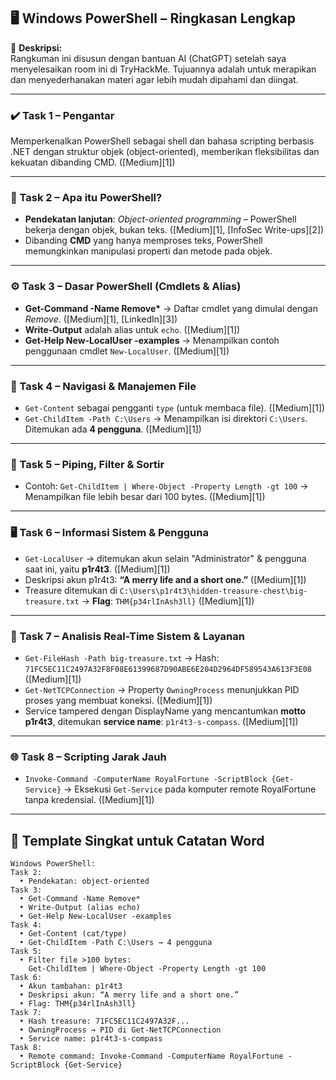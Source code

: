 ## 🖥️ Windows PowerShell – Ringkasan Lengkap

📝 **Deskripsi:**  
Rangkuman ini disusun dengan bantuan AI (ChatGPT) setelah saya menyelesaikan room ini di TryHackMe. Tujuannya adalah untuk merapikan dan menyederhanakan materi agar lebih mudah dipahami dan diingat.

---

### ✔️ Task 1 – Pengantar

Memperkenalkan PowerShell sebagai shell dan bahasa scripting berbasis .NET dengan struktur objek (object-oriented), memberikan fleksibilitas dan kekuatan dibanding CMD. ([Medium][1])

---

### 🧰 Task 2 – Apa itu PowerShell?

* **Pendekatan lanjutan**: *Object-oriented programming* – PowerShell bekerja dengan objek, bukan teks. ([Medium][1], [InfoSec Write-ups][2])
* Dibanding **CMD** yang hanya memproses teks, PowerShell memungkinkan manipulasi properti dan metode pada objek.

---

### ⚙️ Task 3 – Dasar PowerShell (Cmdlets & Alias)

* **Get-Command -Name Remove\*** → Daftar cmdlet yang dimulai dengan *Remove*. ([Medium][1], [LinkedIn][3])
* **Write‑Output** adalah alias untuk `echo`. ([Medium][1])
* **Get-Help New‑LocalUser -examples** → Menampilkan contoh penggunaan cmdlet `New-LocalUser`. ([Medium][1])

---

### 📁 Task 4 – Navigasi & Manajemen File

* `Get-Content` sebagai pengganti `type` (untuk membaca file). ([Medium][1])
* `Get-ChildItem -Path C:\Users` → Menampilkan isi direktori `C:\Users`. Ditemukan ada **4 pengguna**. ([Medium][1])

---

### 🔄 Task 5 – Piping, Filter & Sortir

* Contoh:
  `Get-ChildItem | Where-Object -Property Length -gt 100` → Menampilkan file lebih besar dari 100 bytes. ([Medium][1])

---

### 🖥️ Task 6 – Informasi Sistem & Pengguna

* `Get-LocalUser` → ditemukan akun selain "Administrator" & pengguna saat ini, yaitu **p1r4t3**. ([Medium][1])
* Deskripsi akun p1r4t3: **“A merry life and a short one.”** ([Medium][1])
* Treasure ditemukan di `C:\Users\p1r4t3\hidden-treasure-chest\big-treasure.txt` → **Flag**: `THM{p34rlInAsh3ll}` ([Medium][1])

---

### 📡 Task 7 – Analisis Real-Time Sistem & Layanan

* `Get-FileHash -Path big-treasure.txt` → Hash:
  `71FC5EC11C2497A32F8F08E61399687D90ABE6E204D2964DF589543A613F3E08` ([Medium][1])
* `Get-NetTCPConnection` → Property `OwningProcess` menunjukkan PID proses yang membuat koneksi. ([Medium][1])
* Service tampered dengan DisplayName yang mencantumkan **motto p1r4t3**, ditemukan **service name**: `p1r4t3-s-compass`. ([Medium][1])

---

### 🌐 Task 8 – Scripting Jarak Jauh

* `Invoke-Command -ComputerName RoyalFortune -ScriptBlock {Get-Service}` → Eksekusi `Get-Service` pada komputer remote RoyalFortune tanpa kredensial. ([Medium][1])

---

## 📝 Template Singkat untuk Catatan Word

```
Windows PowerShell:
Task 2:
  • Pendekatan: object‑oriented
Task 3:
  • Get-Command -Name Remove*
  • Write‑Output (alias echo)
  • Get-Help New‑LocalUser -examples
Task 4:
  • Get-Content (cat/type)
  • Get-ChildItem -Path C:\Users → 4 pengguna
Task 5:
  • Filter file >100 bytes:
    Get-ChildItem | Where-Object -Property Length -gt 100
Task 6:
  • Akun tambahan: p1r4t3
  • Deskripsi akun: “A merry life and a short one.”
  • Flag: THM{p34rlInAsh3ll}
Task 7:
  • Hash treasure: 71FC5EC11C2497A32F...
  • OwningProcess → PID di Get-NetTCPConnection
  • Service name: p1r4t3-s-compass
Task 8:
  • Remote command: Invoke-Command -ComputerName RoyalFortune -ScriptBlock {Get-Service}
```
